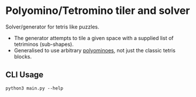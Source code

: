 # Polyomino/Tetromino tiler and solver
Solver/generator for tetris like puzzles. 

- The generator attempts to tile a given space with a supplied list of tetriminos (sub-shapes).
- Generalised to use arbitrary [polyominoes](https://en.wikipedia.org/wiki/Polyomino), not just the classic tetris blocks.

## CLI Usage
`python3 main.py --help`

